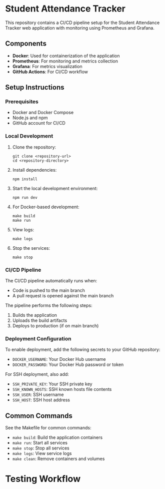 
# Student Attendance Tracker

This repository contains a CI/CD pipeline setup for the Student Attendance Tracker web application with monitoring using Prometheus and Grafana.

## Components

- **Docker**: Used for containerization of the application
- **Prometheus**: For monitoring and metrics collection
- **Grafana**: For metrics visualization
- **GitHub Actions**: For CI/CD workflow

## Setup Instructions

### Prerequisites

- Docker and Docker Compose
- Node.js and npm
- GitHub account for CI/CD

### Local Development

1. Clone the repository:
   ```
   git clone <repository-url>
   cd <repository-directory>
   ```

2. Install dependencies:
   ```
   npm install
   ```

3. Start the local development environment:
   ```
   npm run dev
   ```

4. For Docker-based development:
   ```
   make build
   make run
   ```

5. View logs:
   ```
   make logs
   ```

6. Stop the services:
   ```
   make stop
   ```

### CI/CD Pipeline

The CI/CD pipeline automatically runs when:
- Code is pushed to the main branch
- A pull request is opened against the main branch

The pipeline performs the following steps:
1. Builds the application
2. Uploads the build artifacts
3. Deploys to production (if on main branch)

### Deployment Configuration

To enable deployment, add the following secrets to your GitHub repository:
- `DOCKER_USERNAME`: Your Docker Hub username
- `DOCKER_PASSWORD`: Your Docker Hub password or token

For SSH deployment, also add:
- `SSH_PRIVATE_KEY`: Your SSH private key
- `SSH_KNOWN_HOSTS`: SSH known hosts file contents
- `SSH_USER`: SSH username
- `SSH_HOST`: SSH host address


## Common Commands

See the Makefile for common commands:
- `make build`: Build the application containers
- `make run`: Start all services
- `make stop`: Stop all services
- `make logs`: View service logs
- `make clean`: Remove containers and volumes
# Testing Workflow
